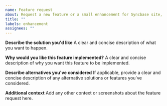 ```yaml
---
name: Feature request
about: Request a new feature or a small enhancement for Syncbase site, dev tools etc.
title: ""
labels: enhancement
assignees: ""
---
```


**Describe the solution you'd like**
A clear and concise description of what you want to happen.

**Why would you like this feature implemented?**
A clear and concise description of why you want this feature to be implemented.

**Describe alternatives you've considered**
If applicable, provide a clear and concise description of any alternative solutions or features you've considered.

**Additional context**
Add any other context or screenshots about the feature request here.
